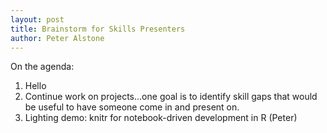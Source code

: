 ```yaml
---
layout: post
title: Brainstorm for Skills Presenters
author: Peter Alstone
---
```

On the agenda:

 1. Hello
 2. Continue work on projects...one goal is to identify skill gaps that would be useful to have someone come in and present on.  
 3. Lighting demo: knitr for notebook-driven development in R (Peter)